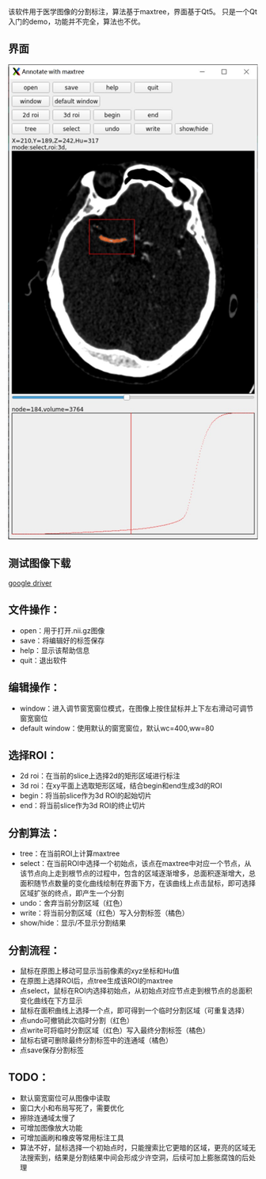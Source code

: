 该软件用于医学图像的分割标注，算法基于maxtree，界面基于Qt5。
只是一个Qt入门的demo，功能并不完全，算法也不优。

## 界面
![img](ui.jpg)

## 测试图像下载
[google driver](https://drive.google.com/file/d/1kc2JBTVGw-p6TtxLaqPs5KmEiXVkOQLC/view?usp=sharing)

## 文件操作：
- open：用于打开.nii.gz图像
- save：将编辑好的标签保存
- help：显示该帮助信息
- quit：退出软件

## 编辑操作：
- window：进入调节窗宽窗位模式，在图像上按住鼠标并上下左右滑动可调节窗宽窗位
- default window：使用默认的窗宽窗位，默认wc=400,ww=80

## 选择ROI：
- 2d roi：在当前的slice上选择2d的矩形区域进行标注
- 3d roi：在xy平面上选取矩形区域，结合begin和end生成3d的ROI
- begin：将当前slice作为3d ROI的起始切片
- end：将当前slice作为3d ROI的终止切片

## 分割算法：
- tree：在当前ROI上计算maxtree
- select：在当前ROI中选择一个初始点，该点在maxtree中对应一个节点，从该节点向上走到根节点的过程中，包含的区域逐渐增多，总面积逐渐增大，总面积随节点数量的变化曲线绘制在界面下方，在该曲线上点击鼠标，即可选择区域扩张的终点，即产生一个分割
- undo：舍弃当前分割区域（红色）
- write：将当前分割区域（红色）写入分割标签（橘色）
- show/hide：显示/不显示分割结果

## 分割流程：
- 鼠标在原图上移动可显示当前像素的xyz坐标和Hu值
- 在原图上选择ROI后，点tree生成该ROI的maxtree
- 点select，鼠标在ROI内选择初始点，从初始点对应节点走到根节点的总面积变化曲线在下方显示
- 鼠标在面积曲线上选择一个点，即可得到一个临时分割区域（可重复选择）
- 点undo可撤销此次临时分割（红色）
- 点write可将临时分割区域（红色）写入最终分割标签（橘色）
- 鼠标右键可删除最终分割标签中的连通域（橘色）
- 点save保存分割标签

## TODO：
- 默认窗宽窗位可从图像中读取
- 窗口大小和布局写死了，需要优化
- 擦除连通域太慢了
- 可增加图像放大功能
- 可增加画刷和橡皮等常用标注工具
- 算法不好，鼠标选择一个初始点时，只能搜索比它更暗的区域，更亮的区域无法搜索到，结果是分割结果中间会形成少许空洞，后续可加上膨胀腐蚀的后处理
